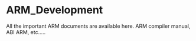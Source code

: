# ARM_Development
All the important ARM documents are available here. ARM compiler manual, ABI ARM, etc.....
